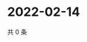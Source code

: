 # 2022-02-14

共 0 条

<!-- BEGIN WEIBO -->
<!-- 最后更新时间 Mon Feb 14 2022 05:11:56 GMT+0800 (China Standard Time) -->

<!-- END WEIBO -->
